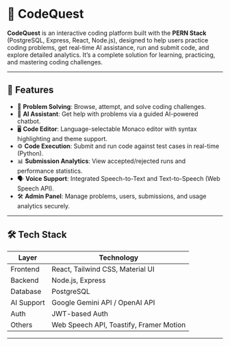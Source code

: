 # 🚀 CodeQuest

**CodeQuest** is an interactive coding platform built with the **PERN Stack** (PostgreSQL, Express, React, Node.js), designed to help users practice coding problems, get real-time AI assistance, run and submit code, and explore detailed analytics. It’s a complete solution for learning, practicing, and mastering coding challenges.

---

## 🧠 Features

- 🧩 **Problem Solving**: Browse, attempt, and solve coding challenges.
- 🧠 **AI Assistant**: Get help with problems via a guided AI-powered chatbot.
- 🖥️ **Code Editor**: Language-selectable Monaco editor with syntax highlighting and theme support.
- ⚙️ **Code Execution**: Submit and run code against test cases in real-time (Python).
- 📊 **Submission Analytics**: View accepted/rejected runs and performance statistics.
- 🗣️ **Voice Support**: Integrated Speech-to-Text and Text-to-Speech (Web Speech API).
- 🛠️ **Admin Panel**: Manage problems, users, submissions, and usage analytics securely.

---

## 🛠️ Tech Stack

| Layer       | Technology                   |
|------------|------------------------------|
| Frontend   | React, Tailwind CSS, Material UI |
| Backend    | Node.js, Express              |
| Database   | PostgreSQL                    |
| AI Support | Google Gemini API / OpenAI API|
| Auth       | JWT-based Auth                |
| Others     | Web Speech API, Toastify, Framer Motion |

---



